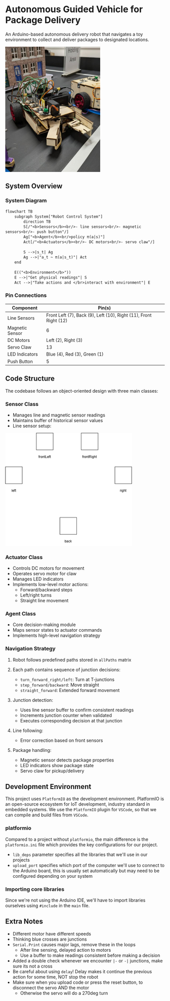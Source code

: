 # Autonomous Guided Vehicle for Package Delivery

An Arduino-based autonomous delivery robot that navigates a toy environment to collect and deliver packages to designated locations.

<img src="robot.jpg" width=300>

## System Overview

### System Diagram
```mermaid
flowchart TB
    subgraph System["Robot Control System"]
        direction TB
        S[/"<b>Sensors</b><br/>- line sensors<br/>- magnetic sensors<br/>- push button"/]
        Ag["<b>Agent</b><br/>policy π(a|s)"]
        Act[/"<b>Actuators</b><br/>- DC motors<br/>- servo claw"/]
        
        S -->|s_t| Ag
        Ag -->|"a_t ~ π(a|s_t)"| Act
    end
    
    E(("<b>Environment</b>"))
    E -->|"Get physical readings"| S
    Act -->|"Take actions and </br>interact with environment"| E
```

### Pin Connections

| Component | Pin(s) |
|-----------|--------|
| Line Sensors | Front Left (7), Back (9), Left (10), Right (11), Front Right (12) |
| Magnetic Sensor | 6 | 
| DC Motors | Left (2), Right (3) |
| Servo Claw | 13 |
| LED Indicators | Blue (4), Red (3), Green (1) |
| Push Button | 5 |

## Code Structure

The codebase follows an object-oriented design with three main classes:

### Sensor Class

- Manages line and magnetic sensor readings
- Maintains buffer of historical sensor values
- Line sensor setup:

<img src="lineSensors.png" width=400>

### Actuator Class
- Controls DC motors for movement
- Operates servo motor for claw
- Manages LED indicators
- Implements low-level motor actions:
  - Forward/backward steps  
  - Left/right turns
  - Straight line movement

### Agent Class
- Core decision-making module
- Maps sensor states to actuator commands  
- Implements high-level navigation strategy

### Navigation Strategy

1. Robot follows predefined paths stored in `allPaths` matrix

2. Each path contains sequence of junction decisions:
    - `turn_forward_right/left`: Turn at T-junctions
    - `step_forward/backward`: Move straight  
    - `straight_forward`: Extended forward movement
    
3. Junction detection:
    - Uses line sensor buffer to confirm consistent readings
    - Increments junction counter when validated 
    - Executes corresponding decision at that junction

4. Line following:
    - Error correction based on front sensors

5. Package handling: 
    - Magnetic sensor detects package properties
    - LED indicators show package state
    - Servo claw for pickup/delivery

## Development Environment

This project uses `PlatformIO` as the development environment. PlatformIO is an open-source ecosystem for IoT development, industry standard in embedded systems. We use the `PlatformIO` plugin for `VSCode`, so that we can compile and build files from `VSCode`.

### platformio

Compared to a project without `platformio`, the main difference is the `platformio.ini` file which provides the key configurations for our project.

- `lib_deps` parameter specifies all the libraries that we'll use in our projects
- `upload_port` specifies which port of the computer we'll use to connect to the Arduino board, this is usually set automatically but may need to be configured depending on your system

### Importing core libraries

Since we're not using the Arduino IDE, we'll have to import libraries ourselves using `#include` in the `main` file.

## Extra Notes

- Different motor have different speeds
- Thinking blue crosses are junctions
- `Serial.Print` causes major lags, remove these in the loops
  - After line sensing, delayed action to motors
  - Use a buffer to make readings consistent before making a decision
- Added a double check whenever we encounter `|-` or `-|` junctions, make sure its not a cross
- Be careful about using `delay`! Delay makes it continue the previous action for some time, NOT stop the robot
- Make sure when you upload code or press the reset button, to disconnect the servo AND the motor
  - Otherwise the servo will do a 270deg turn